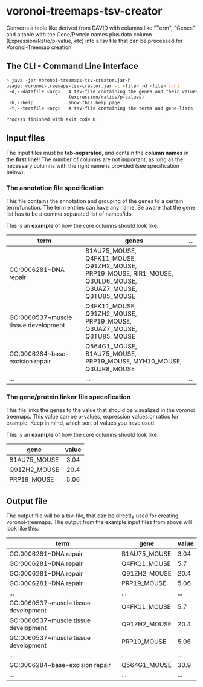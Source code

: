 # voronoi-treemaps-tsv-creator
Converts a table like derived from DAVID with columns like "Term", "Genes" and a table with the Gene/Protein names plus data column (Expression/Ratio/p-value, etc) into a tsv file that can be processed for Voronoi-Treemap creation

## The CLI - Command Line Interface
```bash
> java -jar voronoi-treemaps-tsv-creator.jar-h
usage: voronoi-treemaps-tsv-creator.jar -t <file> -d <file> [-h]
 -d,--datafile <arg>   A tsv-file containing the genes and their values
                       (expression/ratios/p-values)
 -h,--help             show this help page
 -t,--termfile <arg>   A tsv-file containing the terms and gene-lists

Process finished with exit code 0

```

## Input files
The input files must be **tab-separated**, and contain the **column names** in the **first line**!! The number of columns are not important, as long as the necessary columns with the right name is provided (see specification below).


### The annotation file specification
This file contains the annotation and grouping of the genes to a certain term/function. The term entries can have any name. Be aware that the gene list has to be a comma separated list of names/ids. 

This is an **example** of how the core columns should look like:


| term        | genes           | ... |
| ------------- | ------------- | ---- |
| GO:0006281~DNA repair      | B1AU75_MOUSE, Q4FK11_MOUSE, Q91ZH2_MOUSE, PRP19_MOUSE, RIR1_MOUSE, Q3ULD6_MOUSE, Q3UAZ7_MOUSE, Q3TU85_MOUSE | 
| GO:0060537~muscle tissue development  | Q4FK11_MOUSE, Q91ZH2_MOUSE, PRP19_MOUSE, Q3UAZ7_MOUSE, Q3TU85_MOUSE      | 
| GO:0006284~base-excision repair | Q564G1_MOUSE, B1AU75_MOUSE, PRP19_MOUSE, MYH10_MOUSE, Q3UJR8_MOUSE      |   
| ... | ... | ... |


### The gene/protein linker file specefication

This file links the genes to the value that should be visualized in the voronoi treemaps. This value can be p-values, expression values or ratios for example. Keep in mind, which sort of values you have used.

This is an **example** of how the core columns should look like:

| gene        | value           | 
| ------------- |:-------------:| 
| B1AU75_MOUSE      | 3.04 | 
| Q91ZH2_MOUSE      | 20.4      | 
| PRP19_MOUSE | 5.06      | 


## Output file

The output file will be a tsv-file, that can be directly used for creating voronoi-treemaps. The output from the example input files from above will look like this:

| term               | gene        | value     |
| ------------------ | ----------- | --------- |
| GO:0006281~DNA repair | B1AU75_MOUSE | 3.04 |
| GO:0006281~DNA repair | Q4FK11_MOUSE | 5.7 |
| GO:0006281~DNA repair | Q91ZH2_MOUSE | 20.4 |
| GO:0006281~DNA repair | PRP19_MOUSE | 5.06 |
| ... | ... | ... |
| GO:0060537~muscle tissue development | Q4FK11_MOUSE | 5.7 |
| GO:0060537~muscle tissue development | Q91ZH2_MOUSE | 20.4 |
| GO:0060537~muscle tissue development | PRP19_MOUSE | 5.06 |
| ... | ... | ... |
| GO:0006284~base-excision repair | Q564G1_MOUSE | 30.9 |
| ... | ... | ... |
